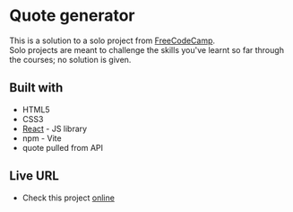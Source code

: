  # Quote generator

This is a solution to a solo project from [FreeCodeCamp](https://www.freecodecamp.org/learn).<br/>
Solo projects are meant to challenge the skills you've learnt so far through the courses; no solution is given.

## Built with

- HTML5
- CSS3
- [React](https://reactjs.org/) - JS library
- npm - Vite
- quote pulled from API

## Live URL

- Check this project [online](https://quote-generator-alfo-code.netlify.app/)

